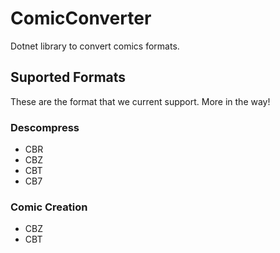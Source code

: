 # ComicConverter

Dotnet library to convert comics formats.

## Suported Formats

These are the format that we current support. More in the way!

### Descompress

* CBR
* CBZ
* CBT
* CB7

### Comic Creation

* CBZ
* CBT
